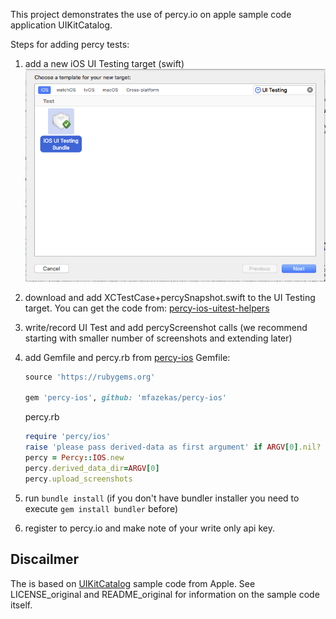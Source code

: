 This project demonstrates the use of percy.io on apple sample code application UIKitCatalog.

Steps for adding percy tests:

1. add a new iOS UI Testing target (swift) ![Add iOS UI Testing](/step_images/add_target.png)
2. download and add XCTestCase+percySnapshot.swift to the UI Testing target. You can get the code from: [percy-ios-uitest-helpers](https://github.com/mfazekas/percy-ios-uitest-helpers)
3. write/record UI Test and add percyScreenshot calls (we recommend starting with smaller number of screenshots and extending later)
4. add Gemfile and percy.rb from [percy-ios](https://github.com/mfazekas/percy-ios)
   Gemfile:
   ```ruby
   source 'https://rubygems.org'

   gem 'percy-ios', github: 'mfazekas/percy-ios'
   ```

   percy.rb
   ```ruby
   require 'percy/ios'
   raise 'please pass derived-data as first argument' if ARGV[0].nil?
   percy = Percy::IOS.new
   percy.derived_data_dir=ARGV[0]
   percy.upload_screenshots
   ```
5. run ```bundle install``` (if you don't have bundler installer you need to execute ```gem install bundler``` before)
6. register to percy.io and make note of your write only api key.

## Discailmer

The is based on [UIKitCatalog](https://developer.apple.com/library/content/samplecode/UICatalog/) sample code from Apple. See LICENSE_original and README_original for information on the sample code itself.

